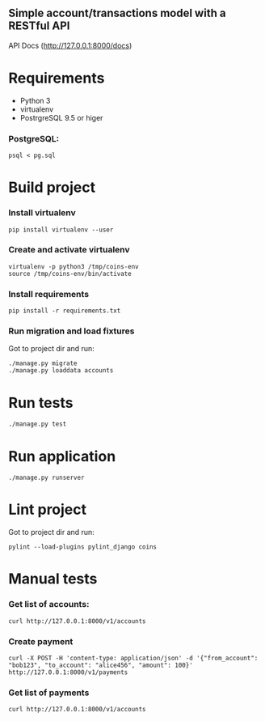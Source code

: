 Simple account/transactions model with a RESTful API
----------------------------------------------------

API Docs (http://127.0.0.1:8000/docs)


# Requirements

 - Python 3
 - virtualenv
 - PostrgreSQL 9.5 or higer

### PostgreSQL:

```
psql < pg.sql
```

# Build project


### Install virtualenv

```
pip install virtualenv --user
```

### Create and activate virtualenv

```
virtualenv -p python3 /tmp/coins-env
source /tmp/coins-env/bin/activate
```

### Install requirements

```
pip install -r requirements.txt
```

### Run migration and load fixtures

Got to project dir and run:

```
./manage.py migrate
./manage.py loaddata accounts
```


# Run tests

```
./manage.py test
```


# Run application


```
./manage.py runserver
```

# Lint project

Got to project dir and run:

```
pylint --load-plugins pylint_django coins
```

# Manual tests

### Get list of accounts:

```
curl http://127.0.0.1:8000/v1/accounts
```

### Create payment

```
curl -X POST -H 'content-type: application/json' -d '{"from_account": "bob123", "to_account": "alice456", "amount": 100}' http://127.0.0.1:8000/v1/payments
```

### Get list of payments

```
curl http://127.0.0.1:8000/v1/accounts
```
